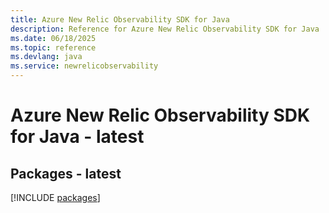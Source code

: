 ```yaml
---
title: Azure New Relic Observability SDK for Java
description: Reference for Azure New Relic Observability SDK for Java
ms.date: 06/18/2025
ms.topic: reference
ms.devlang: java
ms.service: newrelicobservability
---
```

# Azure New Relic Observability SDK for Java - latest
## Packages - latest
[!INCLUDE [packages](new-relic-observability-index.md)]